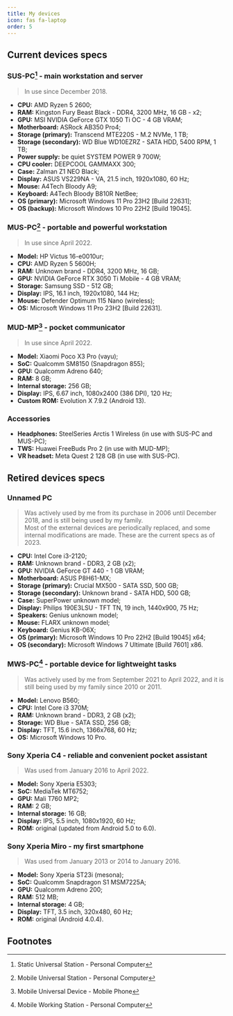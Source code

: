 ```yaml
---
title: My devices
icon: fas fa-laptop
order: 5
---
```


## Current devices specs

### SUS-PC[^sus-pc] - main workstation and server

> In use since December 2018.

- **CPU:** AMD Ryzen 5 2600;
- **RAM:** Kingston Fury Beast Black - DDR4, 3200 MHz, 16 GB - x2;
- **GPU:** MSI NVIDIA GeForce GTX 1050 Ti OC - 4 GB VRAM;
- **Motherboard:** ASRock AB350 Pro4;
- **Storage (primary):** Transcend MTE220S - M.2 NVMe, 1 TB;
- **Storage (secondary):** WD Blue WD10EZRZ - SATA HDD, 5400 RPM, 1 TB;
- **Power supply:** be quiet SYSTEM POWER 9 700W;
- **CPU cooler:** DEEPCOOL GAMMAXX 300;
- **Case:** Zalman Z1 NEO Black;
- **Display:** ASUS VS229NA - VA, 21.5 inch, 1920x1080, 60 Hz;
- **Mouse:** A4Tech Bloody A9;
- **Keyboard:** A4Tech Bloody B810R NetBee;
- **OS (primary):** Microsoft Windows 11 Pro 23H2 [Build 22631];
- **OS (backup):** Microsoft Windows 10 Pro 22H2 [Build 19045].

### MUS-PC[^mus-pc] - portable and powerful workstation

> In use since April 2022.

- **Model:** HP Victus 16-e0010ur;
- **CPU:** AMD Ryzen 5 5600H;
- **RAM:** Unknown brand - DDR4, 3200 MHz, 16 GB;
- **GPU:** NVIDIA GeForce RTX 3050 Ti Mobile - 4 GB VRAM;
- **Storage:** Samsung SSD - 512 GB;
- **Display:** IPS, 16.1 inch, 1920x1080, 144 Hz;
- **Mouse:** Defender Optimum 115 Nano (wireless);
- **OS:** Microsoft Windows 11 Pro 23H2 [Build 22631].

### MUD-MP[^mud-mp] - pocket communicator

> In use since April 2022.

- **Model:** Xiaomi Poco X3 Pro (vayu);
- **SoC:** Qualcomm SM8150 (Snapdragon 855);
- **GPU:** Qualcomm Adreno 640;
- **RAM:** 8 GB;
- **Internal storage:** 256 GB;
- **Display:** IPS, 6.67 inch, 1080x2400 (386 DPI), 120 Hz;
- **Custom ROM:** Evolution X 7.9.2 (Android 13).

### Accessories

- **Headphones:** SteelSeries Arctis 1 Wireless (in use with SUS-PC and MUS-PC);
- **TWS:** Huawei FreeBuds Pro 2 (in use with MUD-MP);
- **VR headset:** Meta Quest 2 128 GB (in use with SUS-PC).

## Retired devices specs

### Unnamed PC

> Was actively used by me from its purchase in 2006 until December 2018, and is still being used by my family.  
Most of the external devices are periodically replaced, and some internal modifications are made. These are the current specs as of 2023.

- **CPU:** Intel Core i3-2120;
- **RAM:** Unknown brand - DDR3, 2 GB (x2);
- **GPU:** NVIDIA GeForce GT 440 - 1 GB VRAM;
- **Motherboard:** ASUS P8H61-MX;
- **Storage (primary):** Crucial MX500 - SATA SSD, 500 GB;
- **Storage (secondary):** Unknown brand - SATA HDD, 500 GB;
- **Case:** SuperPower unknown model;
- **Display:** Philips 190E3LSU - TFT TN, 19 inch, 1440x900, 75 Hz;
- **Speakers:** Genius unknown model;
- **Mouse:** FLARX unknown model;
- **Keyboard:** Genius KB-06X;
- **OS (primary):** Microsoft Windows 10 Pro 22H2 [Build 19045] x64;
- **OS (secondary):** Microsoft Windows 7 Ultimate [Build 7601] x86.

### MWS-PC[^mws-pc] - portable device for lightweight tasks

> Was actively used by me from September 2021 to April 2022, and it is still being used by my family since 2010 or 2011.

- **Model:** Lenovo B560;
- **CPU:** Intel Core i3 370M;
- **RAM:** Unknown brand - DDR3, 2 GB (x2);
- **Storage:** WD Blue - SATA SSD, 256 GB;
- **Display:** TFT, 15.6 inch, 1366x768, 60 Hz;
- **OS:** Microsoft Windows 10 Pro.

### Sony Xperia C4 - reliable and convenient pocket assistant

> Was used from January 2016 to April 2022.

- **Model:** Sony Xperia E5303;
- **SoC:** MediaTek MT6752;
- **GPU:** Mali T760 MP2;
- **RAM:** 2 GB;
- **Internal storage:** 16 GB;
- **Display:** IPS, 5.5 inch, 1080x1920, 60 Hz;
- **ROM:** original (updated from Android 5.0 to 6.0).

### Sony Xperia Miro - my first smartphone

> Was used from January 2013 or 2014 to January 2016.

- **Model:** Sony Xperia ST23i (mesona);
- **SoC:** Qualcomm Snapdragon S1 MSM7225A;
- **GPU:** Qualcomm Adreno 200;
- **RAM:** 512 MB;
- **Internal storage:** 4 GB;
- **Display:** TFT, 3.5 inch, 320x480, 60 Hz;
- **ROM:** original (Android 4.0.4).

## Footnotes

[^sus-pc]: Static Universal Station - Personal Computer
[^mus-pc]: Mobile Universal Station - Personal Computer
[^mud-mp]: Mobile Universal Device - Mobile Phone
[^mws-pc]: Mobile Working Station - Personal Computer

